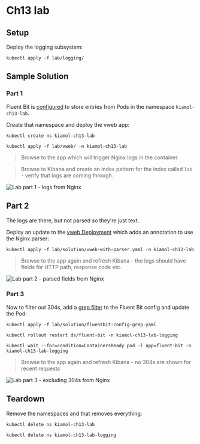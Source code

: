 # Ch13 lab

## Setup

Deploy the logging subsystem:

```
kubectl apply -f lab/logging/
```

## Sample Solution

### Part 1

Fluent Bit is [configured](./logging/fluentbit-config.yaml) to store entries from Pods in the namespace `kiamol-ch13-lab`.

Create that namespace and deploy the vweb app:

```
kubectl create ns kiamol-ch13-lab

kubectl apply -f lab/vweb/ -n kiamol-ch13-lab
```

> Browse to the app which will trigger Nginx logs in the container.

> Browse to Kibana and create an index pattern for the index called `lab` - verify that logs are coming through.

![Lab part 1 - logs from Nginx](./docs/part1.png)

## Part 2

The logs are there, but not parsed so they're just text.

Deploy an update to the [vweb Deployment](./solution/vweb-with-parser.yaml) which adds an annotation to use the Nginx parser:

```
kubectl apply -f lab/solution/vweb-with-parser.yaml -n kiamol-ch13-lab
```

> Browse to the app again and refresh Kibana - the logs should have fields for HTTP path, response code etc.

![Lab part 2 - parsed fields from Nginx](./docs/part2.png)


### Part 3

Now to filter out 304s, add a [grep filter](./solution/fluentbit-config-grep.yaml) to the Fluent Bit config and update the Pod:

```
kubectl apply -f lab/solution/fluentbit-config-grep.yaml

kubectl rollout restart ds/fluent-bit -n kiamol-ch13-lab-logging

kubectl wait --for=condition=ContainersReady pod -l app=fluent-bit -n kiamol-ch13-lab-logging

```

> Browse to the app again and refresh Kibana - no 304s are shown for recent requests

![Lab part 3 - excluding 304s from Nginx](./docs/part3.png)

## Teardown

Remove the namespaces and that removes everything:

```
kubectl delete ns kiamol-ch13-lab

kubectl delete ns kiamol-ch13-lab-logging
```